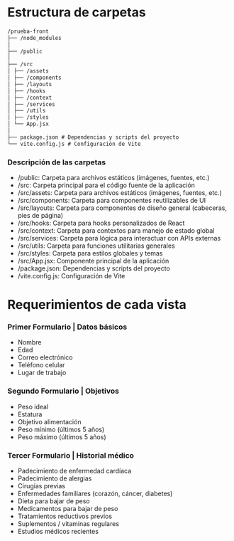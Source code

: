 # Estructura de carpetas

```md
/prueba-front
├── /node_modules
│
├── /public
│
├── /src
│ ├── /assets
│ ├── /components
│ ├── /layouts
│ ├── /hooks
│ ├── /context
│ ├── /services
│ ├── /utils
│ ├── /styles
│ └── App.jsx
│
├── package.json # Dependencias y scripts del proyecto
└── vite.config.js # Configuración de Vite
```

### Descripción de las carpetas

- /public: Carpeta para archivos estáticos (imágenes, fuentes, etc.)
- /src: Carpeta principal para el código fuente de la aplicación
- /src/assets: Carpeta para archivos estáticos (imágenes, fuentes, etc.)
- /src/components: Carpeta para componentes reutilizables de UI
- /src/layouts: Carpeta para componentes de diseño general (cabeceras, pies de página)
- /src/hooks: Carpeta para hooks personalizados de React
- /src/context: Carpeta para contextos para manejo de estado global
- /src/services: Carpeta para lógica para interactuar con APIs externas
- /src/utils: Carpeta para funciones utilitarias generales
- /src/styles: Carpeta para estilos globales y temas
- /src/App.jsx: Componente principal de la aplicación
- /package.json: Dependencias y scripts del proyecto
- /vite.config.js: Configuración de Vite

# Requerimientos de cada vista

### Primer Formulario | Datos básicos

- Nombre
- Edad
- Correo electrónico
- Teléfono celular
- Lugar de trabajo

### Segundo Formulario | Objetivos

- Peso ideal
- Estatura
- Objetivo alimentación
- Peso mínimo (últimos 5 años)
- Peso máximo (últimos 5 años)

### Tercer Formulario | Historial médico

- Padecimiento de enfermedad cardíaca
- Padecimiento de alergias
- Cirugías previas
- Enfermedades familiares (corazón, cáncer, diabetes)
- Dieta para bajar de peso
- Medicamentos para bajar de peso
- Tratamientos reductivos previos
- Suplementos / vitaminas regulares
- Estudios médicos recientes
